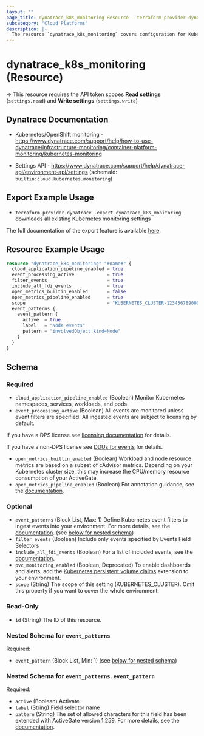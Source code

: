 ```yaml
---
layout: ""
page_title: dynatrace_k8s_monitoring Resource - terraform-provider-dynatrace"
subcategory: "Cloud Platforms"
description: |-
  The resource `dynatrace_k8s_monitoring` covers configuration for Kubernetes monitoring settings
---
```


# dynatrace_k8s_monitoring (Resource)

-> This resource requires the API token scopes **Read settings** (`settings.read`) and **Write settings** (`settings.write`)

## Dynatrace Documentation

- Kubernetes/OpenShift monitoring - https://www.dynatrace.com/support/help/how-to-use-dynatrace/infrastructure-monitoring/container-platform-monitoring/kubernetes-monitoring

- Settings API - https://www.dynatrace.com/support/help/dynatrace-api/environment-api/settings (schemaId: `builtin:cloud.kubernetes.monitoring`)

## Export Example Usage

- `terraform-provider-dynatrace -export dynatrace_k8s_monitoring` downloads all existing Kubernetes monitoring settings

The full documentation of the export feature is available [here](https://dt-url.net/h203qmc).

## Resource Example Usage

```terraform
resource "dynatrace_k8s_monitoring" "#name#" {
  cloud_application_pipeline_enabled = true
  event_processing_active            = true
  filter_events                      = true
  include_all_fdi_events             = true
  open_metrics_builtin_enabled       = false
  open_metrics_pipeline_enabled      = true
  scope                              = "KUBERNETES_CLUSTER-1234567890000000"
  event_patterns {
    event_pattern {
      active  = true
      label   = "Node events"
      pattern = "involvedObject.kind=Node"
    }
  }
}
```

<!-- schema generated by tfplugindocs -->
## Schema

### Required

- `cloud_application_pipeline_enabled` (Boolean) Monitor Kubernetes namespaces, services, workloads, and pods
- `event_processing_active` (Boolean) All events are monitored unless event filters are specified. All ingested events are subject to licensing by default.

If you have a DPS license see [licensing documentation](https://dt-url.net/cee34zj) for details.

If you have a non-DPS license see [DDUs for events](https://dt-url.net/5n03vcu) for details.
- `open_metrics_builtin_enabled` (Boolean) Workload and node resource metrics are based on a subset of cAdvisor metrics. Depending on your Kubernetes cluster size, this may increase the CPU/memory resource consumption of your ActiveGate.
- `open_metrics_pipeline_enabled` (Boolean) For annotation guidance, see the [documentation](https://dt-url.net/g42i0ppw).

### Optional

- `event_patterns` (Block List, Max: 1) Define Kubernetes event filters to ingest events into your environment. For more details, see the [documentation](https://dt-url.net/2201p0u). (see [below for nested schema](#nestedblock--event_patterns))
- `filter_events` (Boolean) Include only events specified by Events Field Selectors
- `include_all_fdi_events` (Boolean) For a list of included events, see the [documentation](https://dt-url.net/l61d02no).
- `pvc_monitoring_enabled` (Boolean, Deprecated) To enable dashboards and alerts, add the [Kubernetes persistent volume claims](ui/hub/ext/com.dynatrace.extension.kubernetes-pvc) extension to your environment.
- `scope` (String) The scope of this setting (KUBERNETES_CLUSTER). Omit this property if you want to cover the whole environment.

### Read-Only

- `id` (String) The ID of this resource.

<a id="nestedblock--event_patterns"></a>
### Nested Schema for `event_patterns`

Required:

- `event_pattern` (Block List, Min: 1) (see [below for nested schema](#nestedblock--event_patterns--event_pattern))

<a id="nestedblock--event_patterns--event_pattern"></a>
### Nested Schema for `event_patterns.event_pattern`

Required:

- `active` (Boolean) Activate
- `label` (String) Field selector name
- `pattern` (String) The set of allowed characters for this field has been extended with ActiveGate version 1.259. For more details, see the [documentation](https://dt-url.net/7h23wuk#set-up-event-field-selectors).
 